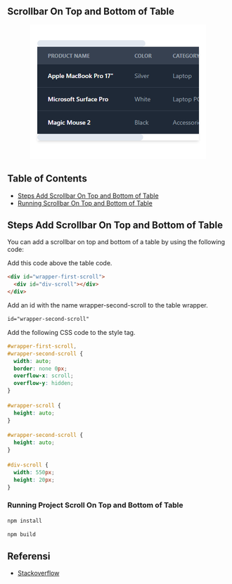 ## Scrollbar On Top and Bottom of Table

<p align="center">
    <img src="resources/images/scrollbar-on-top-and-bottom-f-table.png">
</p>

## Table of Contents

- [Steps Add Scrollbar On Top and Bottom of Table](#steps-add-scrollbar-on-top-and-bottom-of-table)
- [Running Scrollbar On Top and Bottom of Table](#running-project-scroll-on-top-and-bottom-of-table)

## Steps Add Scrollbar On Top and Bottom of Table

You can add a scrollbar on top and bottom of a table by using the following code:

Add this code above the table code.

```html
<div id="wrapper-first-scroll">
  <div id="div-scroll"></div>
</div>
```

Add an id with the name wrapper-second-scroll to the table wrapper.

```html
id="wrapper-second-scroll"
```

Add the following CSS code to the style tag.

```css
#wrapper-first-scroll,
#wrapper-second-scroll {
  width: auto;
  border: none 0px;
  overflow-x: scroll;
  overflow-y: hidden;
}

#wrapper-scroll {
  height: auto;
}

#wrapper-second-scroll {
  height: auto;
}

#div-scroll {
  width: 550px;
  height: 20px;
}
```

### Running Project Scroll On Top and Bottom of Table

```bash
npm install
```

```bash
npm build
```

## Referensi

- [Stackoverflow](https://stackoverflow.com/a/47038108)
